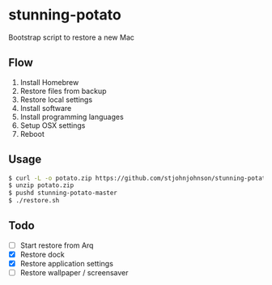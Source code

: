 # stunning-potato
Bootstrap script to restore a new Mac

## Flow

1. Install Homebrew
2. Restore files from backup
3. Restore local settings
4. Install software
5. Install programming languages
6. Setup OSX settings
7. Reboot

## Usage

```bash
$ curl -L -o potato.zip https://github.com/stjohnjohnson/stunning-potato/archive/master.zip
$ unzip potato.zip
$ pushd stunning-potato-master
$ ./restore.sh
```

## Todo

- [ ] Start restore from Arq
- [X] Restore dock
- [X] Restore application settings
- [ ] Restore wallpaper / screensaver

